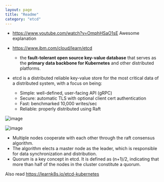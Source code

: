 ```yaml
---
layout: page
title: "Readme"
category: "etcd"
---
```


* https://www.youtube.com/watch?v=OmphHSaO1sE Awesome explanation

* https://www.ibm.com/cloud/learn/etcd
  * the **fault-tolerant open source key-value database** that serves as the **primary data backbone for Kubernetes** and other distributed platforms.

* etcd is a distributed reliable key-value store for the most critical data of a distributed system, with a focus on being:
  * Simple: well-defined, user-facing API (gRPC)
  * Secure: automatic TLS with optional client cert authentication
  * Fast: benchmarked 10,000 writes/sec
  * Reliable: properly distributed using Raft
  
![image](https://user-images.githubusercontent.com/19663316/195422255-8c417e55-8238-4181-98f7-63d8f14e4b16.png)
  
  
![image](https://user-images.githubusercontent.com/19663316/195421754-2c3920bf-5b92-4312-89f1-c3ee7001e80a.png)

* Multiple nodes cooperate with each other through the raft consensus algorithm. 
* The algorithm elects a master node as the leader, which is responsible for data synchronization and distribution. 
* Quorum is a key concept in etcd. It is defined as (n+1)/2, indicating that more than half of the nodes in the cluster constitute a quorum. 

Also read https://learnk8s.io/etcd-kubernetes
